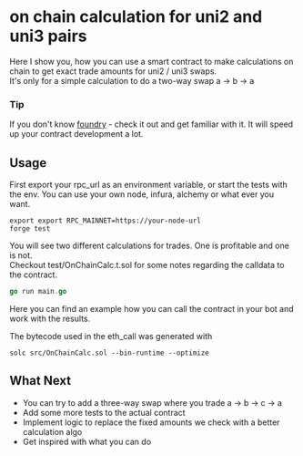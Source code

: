 # on chain calculation for uni2 and uni3 pairs

Here I show you, how you can use a smart contract to make calculations on chain to get exact trade amounts for uni2 / uni3 swaps.  
It's only for a simple calculation to do a two-way swap a -> b -> a 

### Tip
If you don't know [foundry](https://github.com/foundry-rs/foundry) - check it out and get familiar with it. It will speed up your contract development a lot.

## Usage
First export your rpc_url as an environment variable, or start the tests with the env. You can use your own node, infura, alchemy or what ever you want.

```shell
export export RPC_MAINNET=https://your-node-url
forge test
```

You will see two different calculations for trades. One is profitable and one is not.  
Checkout test/OnChainCalc.t.sol for some notes regarding the calldata to the contract.

```go
go run main.go
```
Here you can find an example how you can call the contract in your bot and work with the results.

The bytecode used in the eth_call was generated with
```shell
solc src/OnChainCalc.sol --bin-runtime --optimize
```


## What Next
- You can try to add a three-way swap where you trade a -> b -> c -> a 
- Add some more tests to the actual contract
- Implement logic to replace the fixed amounts we check with a better calculation algo
- Get inspired with what you can do 